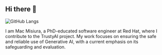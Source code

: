 ## Hi there 👋

![GitHub Langs](https://github-readme-stats.vercel.app/api/top-langs/?username=m-misiura&layout=compact&theme=theme)

I am Mac Misiura, a PhD-educated software engineer at Red Hat, where I contribute to the TrustyAI project. My work focuses on ensuring the safe and reliable use of Generative AI, with a current emphasis on its safeguarding and evaluation.
